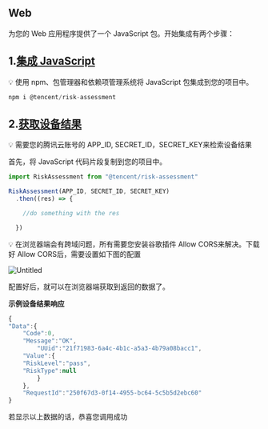 ## Web

为您的 Web 应用程序提供了一个 JavaScript 包。开始集成有两个步骤：

## 1.[集成 JavaScript](https://iguide.shield.com/iguide/device/web#integrate-js)

<aside>
💡 使用 npm、包管理器和依赖项管理系统将 JavaScript 包集成到您的项目中。

</aside>

```jsx
npm i @tencent/risk-assessment
```

## 2.[获取设备结果](https://iguide.shield.com/iguide/device/web#get-device-results-web)

<aside>
💡 需要您的腾讯云账号的 APP_ID, SECRET_ID，SECRET_KEY来检索设备结果

</aside>

首先，将 JavaScript 代码片段复制到您的项目中。

```jsx
import RiskAssessment from "@tencent/risk-assessment"

RiskAssessment(APP_ID, SECRET_ID, SECRET_KEY)
  .then((res) => {

    //do something with the res

  })
```

<aside>
💡 在浏览器端会有跨域问题，所有需要您安装谷歌插件 Allow CORS来解决。下载好 Allow CORS后，需要设置如下图的配置

</aside>

![Untitled](https://s3-us-west-2.amazonaws.com/secure.notion-static.com/f5ea00e6-48d5-40a3-9d1c-92580addeb78/Untitled.png)

配置好后，就可以在浏览器端获取到返回的数据了。

**示例设备结果响应**

```jsx
{
"Data":{
	"Code":0,
	"Message":"OK",
        "UUid":"21f71983-6a4c-4b1c-a5a3-4b79a08bacc1",
	"Value":{
	"RiskLevel":"pass",
	"RiskType":null
		}
	},
	"RequestId":"250f67d3-0f14-4955-bc64-5c5b5d2ebc60"
}
```

若显示以上数据的话，恭喜您调用成功
